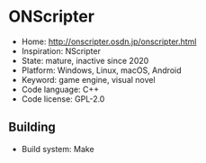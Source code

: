 # ONScripter

- Home: http://onscripter.osdn.jp/onscripter.html
- Inspiration: NScripter
- State: mature, inactive since 2020
- Platform: Windows, Linux, macOS, Android
- Keyword: game engine, visual novel
- Code language: C++
- Code license: GPL-2.0

## Building

- Build system: Make
